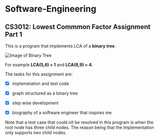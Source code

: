 # Software-Engineering
## CS3012: Lowest Commmon Factor Assignment Part 1
This is a program that implements LCA of a **binary tree**.

![Image of Binary Tree](https://www.cdn.geeksforgeeks.org/wp-content/uploads/binary-tree-to-DLL.png)

For example **LCA(5,6) = 1** and **LCA(8,9) = 4**.


The tasks for this assignment are:

- [x] implemetation and test code
- [x] graph structured as a binary tree
- [x] step wise development
- [x] biography of a software engineer that inspires me


Note that a test case that could nit be resolved in this program is when the root node has three child nodes. The reason being that the implementation only supports two child nodes.
